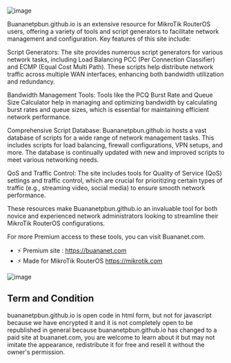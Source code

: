![image](https://user-images.githubusercontent.com/42666125/202864286-43913603-5fae-4532-a329-36f26c547c5a.png)

Buananetpbun.github.io is an extensive resource for MikroTik RouterOS users, offering a variety of tools and script generators to facilitate network management and configuration. Key features of this site include:

Script Generators: The site provides numerous script generators for various network tasks, including Load Balancing PCC (Per Connection Classifier) and ECMP (Equal Cost Multi Path). These scripts help distribute network traffic across multiple WAN interfaces, enhancing both bandwidth utilization and redundancy​​.

Bandwidth Management Tools: Tools like the PCQ Burst Rate and Queue Size Calculator help in managing and optimizing bandwidth by calculating burst rates and queue sizes, which is essential for maintaining efficient network performance​.

Comprehensive Script Database: Buananetpbun.github.io hosts a vast database of scripts for a wide range of network management tasks. This includes scripts for load balancing, firewall configurations, VPN setups, and more. The database is continually updated with new and improved scripts to meet various networking needs​​.

QoS and Traffic Control: The site includes tools for Quality of Service (QoS) settings and traffic control, which are crucial for prioritizing certain types of traffic (e.g., streaming video, social media) to ensure smooth network performance​​.

These resources make Buananetpbun.github.io an invaluable tool for both novice and experienced network administrators looking to streamline their MikroTik RouterOS configurations.

For more Premium access to these tools, you can visit Buananet.com.

- ⚡ Premium site : https://buananet.com
- ⚡ Made for MikroTik RouterOS https://mikrotik.com

![image](https://github.com/buananetpbun/buananetpbun.github.io/assets/42666125/e14ac5c1-4438-4766-808b-9de42218ee81)


## <b>Term and Condition</b><br>
buananetpbun.github.io is open code in html form, but not for javascript because we have encrypted it and it is not completely open to be republished in general because buananetpbun.github.io has changed to a paid site at buananet.com, you are welcome to learn about it but may not imitate the appearance, redistribute it for free and resell it without the owner's permission.


